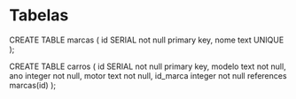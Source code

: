 # Tabelas

CREATE TABLE marcas (
  id SERIAL not null primary key,
  nome text UNIQUE
);

CREATE TABLE carros (
  id SERIAL not null primary key,
  modelo text not null,
  ano integer not null,
  motor text not null,
  id_marca integer not null references marcas(id)
);
